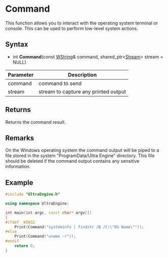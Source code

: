# Command

This function allows you to interact with the operating system terminal or console. This can be used to perform low-level system actions.

## Syntax

- int **Command**(const [WString](WString.md)& command, shared_ptr<[Stream](Stream.md)\> stream = NULL)

| Parameter | Description |
|---|---|
| command | command to send |
| stream | stream to capture any printed output |

## Returns

Returns the command result.

## Remarks

On the Windows operating system the command output will be piped to a file stored in the system "ProgramData/Ultra Engine" directory. This file should be deleted if the command output contains any sensitive information.

## Example

```c++
#include "UltraEngine.h"

using namespace UltraEngine;

int main(int argc, const char* argv[])
{
#ifdef _WIN32
	Print(Command("systeminfo | findstr /B /C:\"OS Name\""));
#else
	Print(Command("uname -r"));
#endif
	return 0;
}
```
